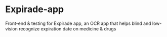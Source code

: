 # Expirade-app
Front-end & testing for Expirade app, an OCR app that helps blind and low-vision recognize expiration date on medicine & drugs
